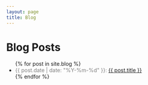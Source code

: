 ```yaml
---
layout: page
title: Blog
---
```


# Blog Posts

<ul>
  {% for post in site.blog %}
    <li>
      <span style="color: grey;">
        {{ post.date | date: "%Y-%m-%d" }}:
      </span>
      <a href="{{ post.url }}">
        {{ post.title }}
      </a>
    </li>
  {% endfor %}
</ul>
